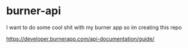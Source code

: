 # burner-api

I want to do some cool shit with my burner app so im creating this repo 

https://developer.burnerapp.com/api-documentation/guide/



